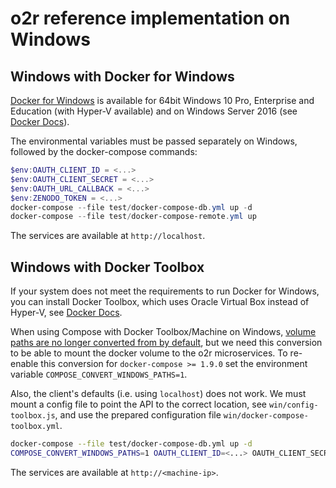 # o2r reference implementation on Windows

## Windows with Docker for Windows

[Docker for Windows](https://docs.docker.com/docker-for-windows/) is available for 64bit Windows 10 Pro, Enterprise and Education (with Hyper-V available) and on Windows Server 2016 (see [Docker Docs](https://docs.docker.com/docker-for-windows/install/#what-to-know-before-you-install)).

The environmental variables must be passed separately on Windows, followed by the docker-compose commands:

```powershell
$env:OAUTH_CLIENT_ID = <...>
$env:OAUTH_CLIENT_SECRET = <...>
$env:OAUTH_URL_CALLBACK = <...>
$env:ZENODO_TOKEN = <...>
docker-compose --file test/docker-compose-db.yml up -d
docker-compose --file test/docker-compose-remote.yml up
```

The services are available at `http://localhost`.

##  Windows with Docker Toolbox

If your system does not meet the requirements to run Docker for Windows, you can install Docker Toolbox, which uses Oracle Virtual Box instead of Hyper-V, see [Docker Docs](https://docs.docker.com/toolbox/overview/).

When using Compose with Docker Toolbox/Machine on Windows, [volume paths are no longer converted from by default](https://github.com/docker/compose/releases/tag/1.9.0), but we need this conversion to be able to mount the docker volume to the o2r microservices. To re-enable this conversion for `docker-compose >= 1.9.0` set the environment variable `COMPOSE_CONVERT_WINDOWS_PATHS=1`.

Also, the client's defaults (i.e. using `localhost`) does not work. We must mount a config file to point the API to the correct location, see `win/config-toolbox.js`, and use the prepared configuration file `win/docker-compose-toolbox.yml`.

```bash
docker-compose --file test/docker-compose-db.yml up -d
COMPOSE_CONVERT_WINDOWS_PATHS=1 OAUTH_CLIENT_ID=<...> OAUTH_CLIENT_SECRET=<...> OAUTH_URL_CALLBACK=<...> ZENODO_TOKEN=<...> docker-compose --file test/docker-compose.yml up
```

The services are available at `http://<machine-ip>`.